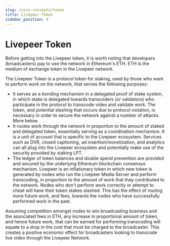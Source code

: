 ```yaml
---
slug: /core-concepts/token
title: Livepeer Token
sidebar_position: 4
---
```


# Livepeer Token

Before getting into the Livepeer token, it is worth noting that developers
(broadcasters) pay to use the network in Ethereum's ETH. ETH is the medium of
exchange token in the Livepeer network.

The Livepeer Token is a protocol token for staking, used by those who want to
perform work on the network, that serves the following purposes:

- It serves as a bonding mechanism in a delegated proof of stake system, in
  which stake is delegated towards transcoders (or validators) who participate
  in the protocol to transcode video and validate work. The token, and potential
  slashing that occurs due to protocol violation, is necessary in order to
  secure the network against a number of attacks. More below.
- It routes work through the network in proportion to the amount of staked and
  delegated token, essentially serving as a coordination mechanism. It is a unit
  of account that is specific to the Livepeer ecosystem. Services such as DVR,
  closed captioning, ad insertion/monetization, and analytics can all plug into
  the Livepeer ecosystem and potentially make use of the security provided by
  staking LPT.
- The ledger of token balances and double spend prevention are provided and
  secured by the underlying Ethereum blockchain consensus mechanism. Livepeer is
  an inflationary token in which new token is generated by nodes who run the
  Livepeer Media Server and perform transcoding, in proportion to the amount of
  work that they contributed to the network. Nodes who don't perform work
  correctly or attempt to cheat will have their token stakes slashed. This has
  the effect of routing more future work, and fees, towards the nodes who have
  successfully performed work in the past.

Assuming competition amongst nodes to win broadcasting business and the
associated fees in ETH, any increase in proportional amount of token, and hence
future work, that can be earned for performing transcoding will equate to a drop
in the cost that must be charged to the broadcaster. This creates a positive
economic effect for broadcasters looking to transcode live video through the
Livepeer Network.

